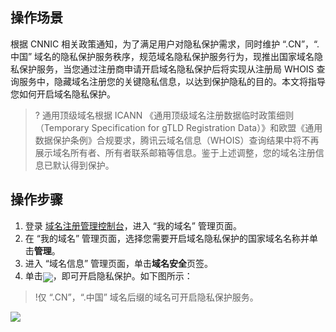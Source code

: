 ## 操作场景
根据 CNNIC 相关政策通知，为了满足用户对隐私保护需求，同时维护 “.CN”，“.中国” 域名的隐私保护服务秩序，规范域名隐私保护服务行为，现推出国家域名隐私保护服务，当您通过注册商申请开启域名隐私保护后将实现从注册局 WHOIS 查询服务中，隐藏域名注册您的关键隐私信息，以达到保护隐私的目的。本文将指导您如何开启域名隐私保护。

>? 通用顶级域名根据 ICANN 《通用顶级域名注册数据临时政策细则（Temporary Specification for gTLD Registration Data）》和欧盟《通用数据保护条例》合规要求，腾讯云域名信息（WHOIS）查询结果中将不再展示域名所有者、所有者联系邮箱等信息。鉴于上述调整，您的域名注册信息已默认得到保护。


## 操作步骤
1. 登录 [域名注册管理控制台](https://console.cloud.tencent.com/domain)，进入 “我的域名” 管理页面。
2. 在 “我的域名” 管理页面，选择您需要开启域名隐私保护的国家域名名称并单击**管理**。
3. 进入 “域名信息” 管理页面，单击**域名安全**页签。
4. 单击<span ><img src="https://main.qcloudimg.com/raw/ce844f426842c9ae41963f5d3bc4f4c0.png" style="margin-bottom:-5px;"/></span>，即可开启隐私保护。如下图所示：
>!仅 “.CN”，“.中国” 域名后缀的域名可开启隐私保护服务。
>
![](https://qcloudimg.tencent-cloud.cn/raw/84d5621f6d9b3a9727d80b5010d707c8.png)






